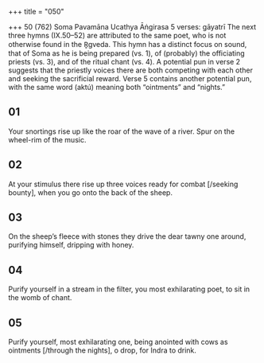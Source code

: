 +++
title = "050"

+++
50 (762)
Soma Pavamāna
Ucathya Āṅgirasa
5 verses: gāyatrī
The next three hymns (IX.50–52) are attributed to the same poet, who is not otherwise  found in the R̥gveda. This hymn has a distinct focus on sound, that of Soma as he is  being prepared (vs. 1), of (probably) the officiating priests (vs. 3), and of the ritual  chant (vs. 4). A potential pun in verse 2 suggests that the priestly voices there are both  competing with each other and seeking the sacrificial reward. Verse 5 contains another  potential pun, with the same word (aktú) meaning both “ointments” and “nights.”
## 01
Your snortings rise up like the roar of the wave of a river.
Spur on the wheel-rim of the music.
## 02
At your stimulus there rise up three voices ready for combat [/seeking  bounty],
when you go onto the back of the sheep.
## 03
On the sheep’s fleece with stones they drive the dear tawny one around, purifying himself, dripping with honey.
## 04
Purify yourself in a stream in the filter, you most exhilarating poet, to sit in the womb of chant.
## 05
Purify yourself, most exhilarating one, being anointed with cows as  ointments [/through the nights],
o drop, for Indra to drink.